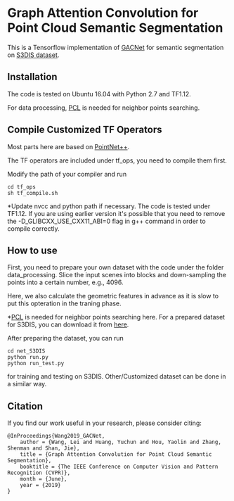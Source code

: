 # Graph Attention Convolution for Point Cloud Semantic Segmentation

This is a Tensorflow implementation of [GACNet](http://openaccess.thecvf.com/content_CVPR_2019/html/Wang_Graph_Attention_Convolution_for_Point_Cloud_Semantic_Segmentation_CVPR_2019_paper.html) for semantic segmentation on [S3DIS dataset](https://shapenet.cs.stanford.edu/media/indoor3d_sem_seg_hdf5_data.zip).


Installation
------

The code is tested on Ubuntu 16.04 with Python 2.7 and TF1.12.  

For data processing, [PCL](http://www.pointclouds.org/) is needed for neighbor points searching.  



Compile Customized TF Operators
-------
Most parts here are based on [PointNet++](https://github.com/charlesq34/pointnet2).  
 
The TF operators are included under tf_ops, you need to compile them first.   

Modify the path of your compiler and run    

    cd tf_ops
    sh tf_compile.sh
        
*Update nvcc and python path if necessary. The code is tested under TF1.12. If you are using earlier version it's possible that you need to remove the -D_GLIBCXX_USE_CXX11_ABI=0 flag in g++ command in order to compile correctly. 


How to use 
-----
First, you need to prepare your own dataset with the code under the folder data_processing. Slice the input scenes into blocks and down-sampling the points into a certain number, e.g., 4096.  

Here, we also calculate the geometric features in advance as it is slow to put this opteration in the traning phase. 

*[PCL](http://www.pointclouds.org/) is needed for neighbor points searching here. For a prepared dataset for S3DIS, you can download it from [here](https://drive.google.com/drive/folders/1CGY6zY0QvUG4r-DtK4axL972mhImN2bY?usp=sharing).  


After preparing the dataset, you can run   

    cd net_S3DIS
    python run.py 
    python run_test.py  
for training and testing on S3DIS. Other/Customized dataset can be done in a similar way.


Citation
-----
If you find our work useful in your research, please consider citing:  

    @InProceedings{Wang2019_GACNet,  
        author = {Wang, Lei and Huang, Yuchun and Hou, Yaolin and Zhang, Shenman and Shan, Jie},  
        title = {Graph Attention Convolution for Point Cloud Semantic Segmentation},  
        booktitle = {The IEEE Conference on Computer Vision and Pattern Recognition (CVPR)},  
        month = {June},  
        year = {2019}  
    }  

